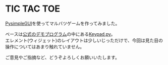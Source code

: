 # TIC TAC TOE
[PysimpleGUI](https://pysimplegui.readthedocs.io/en/latest/)を使ってマルバツゲームを作ってみました。

ベースは[公式のデモプログラム](https://pysimplegui.readthedocs.io/en/latest/screenshots_demos/)の中にある[Keypad.py](https://github.com/PySimpleGUI/PySimpleGUI/blob/master/DemoPrograms/Demo_Keypad.py)。<br>エレメント(ウィジェット)のレイアウトは少しいじっただけで、今回は見た目の操作についてはあまり触れていません。

ご意見やご指摘など、どうぞよろしくお願いいたします。